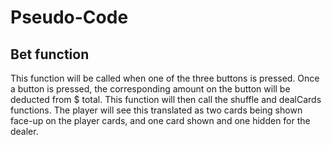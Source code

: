 # Pseudo-Code
## Bet function
  This function will be called when one of the three buttons is pressed.
  Once a button is pressed, the corresponding amount on the button will be deducted from $ total.
  This function will then call the shuffle and dealCards functions.
  The player will see this translated as two cards being shown face-up on the player cards, and one card shown and one hidden for the dealer.
##
